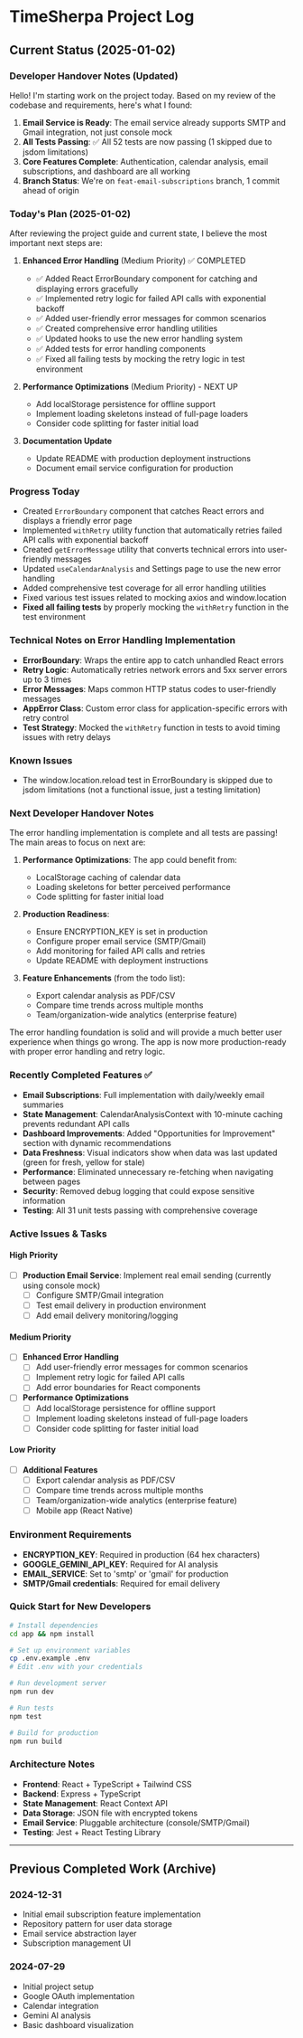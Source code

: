 # TimeSherpa Project Log

## Current Status (2025-01-02)

### Developer Handover Notes (Updated)
Hello! I'm starting work on the project today. Based on my review of the codebase and requirements, here's what I found:

1. **Email Service is Ready**: The email service already supports SMTP and Gmail integration, not just console mock
2. **All Tests Passing**: ✅ All 52 tests are now passing (1 skipped due to jsdom limitations)
3. **Core Features Complete**: Authentication, calendar analysis, email subscriptions, and dashboard are all working
4. **Branch Status**: We're on `feat-email-subscriptions` branch, 1 commit ahead of origin

### Today's Plan (2025-01-02)
After reviewing the project guide and current state, I believe the most important next steps are:

1. **Enhanced Error Handling** (Medium Priority) ✅ COMPLETED
   - ✅ Added React ErrorBoundary component for catching and displaying errors gracefully
   - ✅ Implemented retry logic for failed API calls with exponential backoff
   - ✅ Added user-friendly error messages for common scenarios
   - ✅ Created comprehensive error handling utilities
   - ✅ Updated hooks to use the new error handling system
   - ✅ Added tests for error handling components
   - ✅ Fixed all failing tests by mocking the retry logic in test environment

2. **Performance Optimizations** (Medium Priority) - NEXT UP
   - Add localStorage persistence for offline support
   - Implement loading skeletons instead of full-page loaders
   - Consider code splitting for faster initial load

3. **Documentation Update**
   - Update README with production deployment instructions
   - Document email service configuration for production

### Progress Today
- Created `ErrorBoundary` component that catches React errors and displays a friendly error page
- Implemented `withRetry` utility function that automatically retries failed API calls with exponential backoff
- Created `getErrorMessage` utility that converts technical errors into user-friendly messages
- Updated `useCalendarAnalysis` and Settings page to use the new error handling
- Added comprehensive test coverage for all error handling utilities
- Fixed various test issues related to mocking axios and window.location
- **Fixed all failing tests** by properly mocking the `withRetry` function in the test environment

### Technical Notes on Error Handling Implementation
- **ErrorBoundary**: Wraps the entire app to catch unhandled React errors
- **Retry Logic**: Automatically retries network errors and 5xx server errors up to 3 times
- **Error Messages**: Maps common HTTP status codes to user-friendly messages
- **AppError Class**: Custom error class for application-specific errors with retry control
- **Test Strategy**: Mocked the `withRetry` function in tests to avoid timing issues with retry delays

### Known Issues
- The window.location.reload test in ErrorBoundary is skipped due to jsdom limitations (not a functional issue, just a testing limitation)

### Next Developer Handover Notes
The error handling implementation is complete and all tests are passing! The main areas to focus on next are:

1. **Performance Optimizations**: The app could benefit from:
   - LocalStorage caching of calendar data
   - Loading skeletons for better perceived performance
   - Code splitting for faster initial load

2. **Production Readiness**:
   - Ensure ENCRYPTION_KEY is set in production
   - Configure proper email service (SMTP/Gmail)
   - Add monitoring for failed API calls and retries
   - Update README with deployment instructions

3. **Feature Enhancements** (from the todo list):
   - Export calendar analysis as PDF/CSV
   - Compare time trends across multiple months
   - Team/organization-wide analytics (enterprise feature)

The error handling foundation is solid and will provide a much better user experience when things go wrong. The app is now more production-ready with proper error handling and retry logic.

### Recently Completed Features ✅
- **Email Subscriptions**: Full implementation with daily/weekly email summaries
- **State Management**: CalendarAnalysisContext with 10-minute caching prevents redundant API calls
- **Dashboard Improvements**: Added "Opportunities for Improvement" section with dynamic recommendations
- **Data Freshness**: Visual indicators show when data was last updated (green for fresh, yellow for stale)
- **Performance**: Eliminated unnecessary re-fetching when navigating between pages
- **Security**: Removed debug logging that could expose sensitive information
- **Testing**: All 31 unit tests passing with comprehensive coverage

### Active Issues & Tasks

#### High Priority
- [ ] **Production Email Service**: Implement real email sending (currently using console mock)
  - [ ] Configure SMTP/Gmail integration
  - [ ] Test email delivery in production environment
  - [ ] Add email delivery monitoring/logging

#### Medium Priority
- [ ] **Enhanced Error Handling**
  - [ ] Add user-friendly error messages for common scenarios
  - [ ] Implement retry logic for failed API calls
  - [ ] Add error boundaries for React components
  
- [ ] **Performance Optimizations**
  - [ ] Add localStorage persistence for offline support
  - [ ] Implement loading skeletons instead of full-page loaders
  - [ ] Consider code splitting for faster initial load

#### Low Priority
- [ ] **Additional Features**
  - [ ] Export calendar analysis as PDF/CSV
  - [ ] Compare time trends across multiple months
  - [ ] Team/organization-wide analytics (enterprise feature)
  - [ ] Mobile app (React Native)

### Environment Requirements
- **ENCRYPTION_KEY**: Required in production (64 hex characters)
- **GOOGLE_GEMINI_API_KEY**: Required for AI analysis
- **EMAIL_SERVICE**: Set to 'smtp' or 'gmail' for production
- **SMTP/Gmail credentials**: Required for email delivery

### Quick Start for New Developers
```bash
# Install dependencies
cd app && npm install

# Set up environment variables
cp .env.example .env
# Edit .env with your credentials

# Run development server
npm run dev

# Run tests
npm test

# Build for production
npm run build
```

### Architecture Notes
- **Frontend**: React + TypeScript + Tailwind CSS
- **Backend**: Express + TypeScript
- **State Management**: React Context API
- **Data Storage**: JSON file with encrypted tokens
- **Email Service**: Pluggable architecture (console/SMTP/Gmail)
- **Testing**: Jest + React Testing Library

---

## Previous Completed Work (Archive)

### 2024-12-31
- Initial email subscription feature implementation
- Repository pattern for user data storage
- Email service abstraction layer
- Subscription management UI

### 2024-07-29
- Initial project setup
- Google OAuth implementation
- Calendar integration
- Gemini AI analysis
- Basic dashboard visualization
